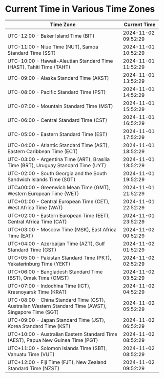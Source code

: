 # Current Time in Various Time Zones

| Time Zone | Current Time |
|-----------|--------------|
| UTC-12:00 - Baker Island Time (BIT) | 2024-11-02 09:52:29 |
| UTC-11:00 - Niue Time (NUT), Samoa Standard Time (SST) | 2024-11-01 10:52:29 |
| UTC-10:00 - Hawaii-Aleutian Standard Time (HAST), Tahiti Time (TAHT) | 2024-11-01 11:52:29 |
| UTC-09:00 - Alaska Standard Time (AKST) | 2024-11-01 13:52:29 |
| UTC-08:00 - Pacific Standard Time (PST) | 2024-11-01 14:52:29 |
| UTC-07:00 - Mountain Standard Time (MST) | 2024-11-01 15:52:29 |
| UTC-06:00 - Central Standard Time (CST) | 2024-11-01 16:52:29 |
| UTC-05:00 - Eastern Standard Time (EST) | 2024-11-01 17:52:29 |
| UTC-04:00 - Atlantic Standard Time (AST), Eastern Caribbean Time (ECT) | 2024-11-01 18:52:29 |
| UTC-03:00 - Argentina Time (ART), Brasília Time (BRT), Uruguay Standard Time (UYT) | 2024-11-01 18:52:29 |
| UTC-02:00 - South Georgia and the South Sandwich Islands Time (SGT) | 2024-11-01 19:52:29 |
| UTC±00:00 - Greenwich Mean Time (GMT), Western European Time (WET) | 2024-11-01 21:52:29 |
| UTC+01:00 - Central European Time (CET), West Africa Time (WAT) | 2024-11-01 22:52:29 |
| UTC+02:00 - Eastern European Time (EET), Central Africa Time (CAT) | 2024-11-01 23:52:29 |
| UTC+03:00 - Moscow Time (MSK), East Africa Time (EAT) | 2024-11-02 00:52:29 |
| UTC+04:00 - Azerbaijan Time (AZT), Gulf Standard Time (GST) | 2024-11-02 01:52:29 |
| UTC+05:00 - Pakistan Standard Time (PKT), Yekaterinburg Time (YEKT) | 2024-11-02 02:52:29 |
| UTC+06:00 - Bangladesh Standard Time (BST), Omsk Time (OMST) | 2024-11-02 03:52:29 |
| UTC+07:00 - Indochina Time (ICT), Krasnoyarsk Time (KRAT) | 2024-11-02 04:52:29 |
| UTC+08:00 - China Standard Time (CST), Australian Western Standard Time (AWST), Singapore Time (SGT) | 2024-11-02 05:52:29 |
| UTC+09:00 - Japan Standard Time (JST), Korea Standard Time (KST) | 2024-11-02 06:52:29 |
| UTC+10:00 - Australian Eastern Standard Time (AEST), Papua New Guinea Time (PGT) | 2024-11-02 08:52:29 |
| UTC+11:00 - Solomon Islands Time (SBT), Vanuatu Time (VUT) | 2024-11-02 08:52:29 |
| UTC+12:00 - Fiji Time (FJT), New Zealand Standard Time (NZST) | 2024-11-02 09:52:29 |
